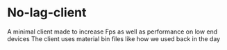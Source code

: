 # No-lag-client
A minimal client made to increase    Fps as well as performance on low end devices  The client uses material bin files like how we used back in the day

